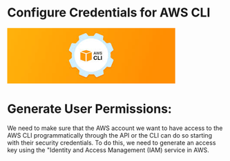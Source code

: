 # Configure Credentials for AWS CLI
![ScreenShot](https://github.com/NavarroAlexKU/Configure-Credentials-for-the-AWS-CLI/blob/main/Main%20Picture.jpeg)

# Generate User Permissions:
We need to make sure that the AWS account we want to have access to the AWS CLI programmatically through the API or the CLI can do so starting with their security credentials.
To do this, we need to generate an access key using the "Identity and Access Management (IAM) service in AWS.
